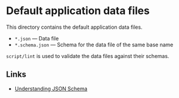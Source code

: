 # Default application data files

This directory contains the default application data files.

* `*.json` &mdash; Data file
* `*.schema.json` &mdash; Schema for the data file of the same base name

`script/lint` is used to validate the data files against their schemas.

## Links

* [Understanding JSON Schema](https://spacetelescope.github.io/understanding-json-schema/)
